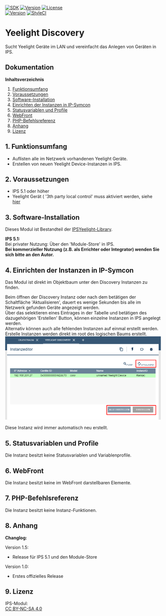 [![SDK](https://img.shields.io/badge/Symcon-PHPModul-red.svg)](https://www.symcon.de/service/dokumentation/entwicklerbereich/sdk-tools/sdk-php/)
[![Version](https://img.shields.io/badge/Modul%20Version-1.5-blue.svg)]()
[![License](https://img.shields.io/badge/License-CC%20BY--NC--SA%204.0-green.svg)](https://creativecommons.org/licenses/by-nc-sa/4.0/)  
[![Version](https://img.shields.io/badge/Symcon%20Version-5.1%20%3E-green.svg)](https://www.symcon.de/forum/threads/30857-IP-Symcon-5-1-%28Stable%29-Changelog)
[![StyleCI](https://styleci.io/repos/132882302/shield?style=flat)](https://styleci.io/repos/132882302)  

# Yeelight Discovery  
Sucht Yeelight Geräte im LAN und vereinfacht das Anlegen von Geräten in IPS.  

## Dokumentation

**Inhaltsverzeichnis**

1. [Funktionsumfang](#1-funktionsumfang)  
2. [Voraussetzungen](#2-voraussetzungen)  
3. [Software-Installation](#3-software-installation) 
4. [Einrichten der Instanzen in IP-Symcon](#4-einrichten-der-instanzen-in-ip-symcon)
5. [Statusvariablen und Profile](#5-statusvariablen-und-profile)
6. [WebFront](#6-webfront)
7. [PHP-Befehlsreferenz](#7-php-befehlsreferenz) 
8. [Anhang](#8-anhang)  
9. [Lizenz](#9-lizenz)

## 1. Funktionsumfang

 - Auflisten alle im Netzwerk vorhandenen Yeelight Geräte.  
 - Erstellen von neuen Yeelight Device-Instanzen in IPS.  

## 2. Voraussetzungen

 - IPS 5.1 oder höher  
 - Yeelight Gerät ( '3th party local control' muss aktiviert werden, siehe [hier](../#2-hinweise)  

## 3. Software-Installation

 Dieses Modul ist Bestandteil der [IPSYeelight-Library](../).  

**IPS 5.1:**  
   Bei privater Nutzung:
     Über den 'Module-Store' in IPS.  
   **Bei kommerzieller Nutzung (z.B. als Errichter oder Integrator) wenden Sie sich bitte an den Autor.**  

## 4. Einrichten der Instanzen in IP-Symcon

Das Modul ist direkt im Objektbaum unter den Discovery Instanzen zu finden.  

Beim öffnen der Discovery Instanz oder nach dem betätigen der Schaltfläche 'Aktualisieren', dauert es wenige Sekunden bis alle im Netzwerk gefunden Geräte angezeigt werden.  
Über das selektieren eines Eintrages in der Tabelle und betätigen des dazugehörigen 'Erstellen' Button,  können einzelne Instanzen in IPS angelegt werden.  
Alternativ können auch alle fehlenden Instanzen auf einmal erstellt werden.  
Erstelle Instanzen werden direkt im root des logischen Baums erstellt.  
![Discovery](imgs/conf.png)  

Diese Instanz wird immer automatisch neu erstellt.  

## 5. Statusvariablen und Profile

Die Instanz besitzt keine Statusvariablen und Variablenprofile.  

## 6. WebFront

Die Instanz besitzt keine im WebFront darstellbaren Elemente.  

## 7. PHP-Befehlsreferenz

Die Instanz besitzt keine Instanz-Funktionen.  

## 8. Anhang

**Changlog:**  

Version 1.5:  
 - Release für IPS 5.1 und den Module-Store  

Version 1.0:  
 - Erstes offizielles Release  

## 9. Lizenz

  IPS-Modul:  
  [CC BY-NC-SA 4.0](https://creativecommons.org/licenses/by-nc-sa/4.0/)  
